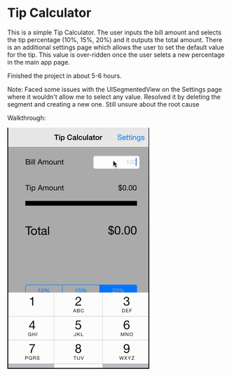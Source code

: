 Tip Calculator
========

This is a simple Tip Calculator. The user inputs the bill amount and selects the tip percentage (10%, 15%, 20%) and it outputs the total amount. There is an additional settings page which allows the user to set the default value for the tip. This value is over-ridden once the user selets a new percentage in the main app page.


Finished the project in about 5-6 hours.

Note: Faced some issues with the UISegmentedView on the Settings page where it wouldn't allow me to select any value. Resolved it by deleting the segment and creating a new one. Still unsure about the root cause


Walkthrough: 

![image](https://github.com/tushdante/iosintro/blob/master/tipCalc.gif)



